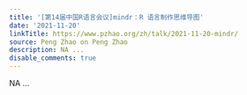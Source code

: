 ```yaml
---
title: '[第14届中国R语言会议]mindr：R 语言制作思维导图'
date: '2021-11-20'
linkTitle: https://www.pzhao.org/zh/talk/2021-11-20-mindr/
source: Peng Zhao on Peng Zhao
description: NA ...
disable_comments: true
---
```

NA ...